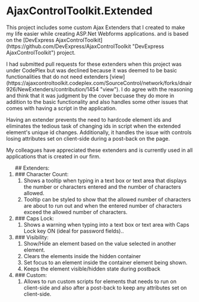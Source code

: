 # AjaxControlToolkit.Extended
<p>This project includes some custom Ajax Extenders that I created to make my life easier while creating ASP.Net Webforms applications.  and is based on the [DevExpress AjaxControlToolkit](https://github.com/DevExpress/AjaxControlToolkit "DevExpress AjaxControlToolkit") project.</p>
<p>I had submitted pull requests for these extenders when this project was under CodePlex but was declined because it was deemed to be basic functionalities that do not need extenders [view](https://ajaxcontroltoolkit.codeplex.com/SourceControl/network/forks/dnair926/NewExtenders/contribution/1454 "view").  I do agree with the reasoning and think that it was judgment by the cover becuase they do more in addition to the basic functionality and also handles some other issues that comes with having a script in the application.</p>
<p>Having an extender prevents the need to hardcode element ids and eliminates the tedious task of changing ids in script when the extended element's unique id changes.  Additionally, it handles the issue with controls losing attributes set on client-side during a post-back on the page.</p>
<p>My colleagues have appreciated these extenders and is currently used in all applications that is created in our firm.</p>
<ol>
## Extenders:
<li>### Character Count:
<ol>
<li>Shows a tooltip when typing in a text box or text area that displays the number or characters entered and the number of characters allowed.</li>
<li>Tooltip can be styled to show that the allowed number of characters are about to run out and when the entered number of characters exceed the allowed number of characters.</li>
</ol></li>
<li>### Caps Lock:
<ol><li>Shows a warning when typing into a text box or text area with Caps Lock key ON (ideal for password fields)..</li></ol></li>
<li>### Visibility: <ol><li>Show/Hide an element based on the value selected in another element.</li><li>Clears the elements inside the hidden container</li><li>Set focus to an element inside the container element being shown.</li><li>Keeps the element visible/hidden state during postback</li></ol></li>
<li>### Custom: <ol><li>Allows to run custom scripts for elements that needs to run on client-side and also after a post-back to keep any attributes set on client-side.</li></ol></li>
</ol>
